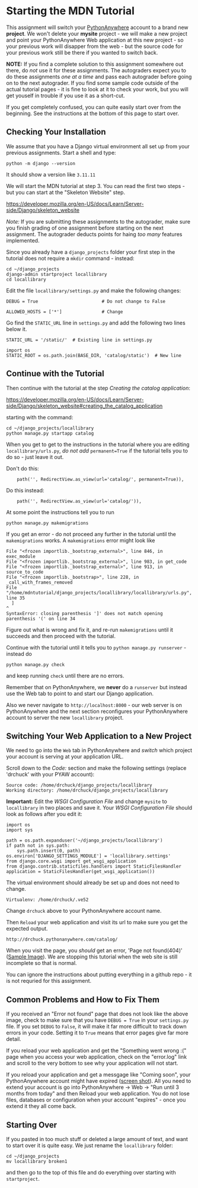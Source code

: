 Starting the MDN Tutorial
=========================

This assignment will switch your
<a href="https://www.pythonanywhere.com" target="_blank">PythonAnywhere</a>
account to a brand new <b>project</b>.  We won't delete your <b>mysite</b>
project - we will make a new project and point your PythonAnywhere Web application at
this new project - so your previous work will disapper from the web - but
the source code for your previous work still be there if you wanted to switch back.

__NOTE:__ If you find a complete solution to this assignment somewhere out there, do
*not* use it for these assignments.  The autograders expect you to do these assignments
*one at a time* and pass each autograder before going on to the next autograder.  If you find
some sample code outside of the actual tutorial pages - it is fine to look at it to check your
work, but you will get youself in trouble if you use it as a short-cut.

If you get completely confused, you can quite easily start over from the beginning.  See
the instructions at the bottom of this page to start over.

Checking Your Installation
--------------------------

We assume that you have a Django virtual environment all set up from your
previous assignments.  Start a shell and type:

    python -m django --version

It should show a version like `3.11.11`

We will start the MDN tutorial at step 3.  You can read the first two steps -
but you can start at the "Skeleton Website" step.

https://developer.mozilla.org/en-US/docs/Learn/Server-side/Django/skeleton_website

*Note:* If you are submitting these assignments to the autograder, make sure you finish
grading of one assignment before starting on the next assignment.  The autograder deducts
points for haing *too many* features implemented.

Since you already have a `django_projects` folder your first step in the tutorial does
not require a `mkdir` command - instead:

    cd ~/django_projects
    django-admin startproject locallibrary
    cd locallibrary

Edit the file `locallibrary/settings.py` and make the following changes:

    DEBUG = True                        # Do not change to False

    ALLOWED_HOSTS = ['*']               # Change

Go find the `STATIC_URL` line in `settings.py` and add the following two lines below it.

    STATIC_URL = '/static/'  # Existing line in settings.py

    import os
    STATIC_ROOT = os.path.join(BASE_DIR, 'catalog/static')  # New line

Continue with the Tutorial
--------------------------

Then continue with the tutorial at the step *Creating the catalog application*:

https://developer.mozilla.org/en-US/docs/Learn/Server-side/Django/skeleton_website#creating_the_catalog_application

starting with the command:

    cd ~/django_projects/locallibrary
    python manage.py startapp catalog

When you get to get to the instructions in the tutorial where you are
editing `locallibrary/urls.py`, *do not add* `permanent=True`
if the tutorial tells you to do so - just leave it out. 

Don't do this:

        path('', RedirectView.as_view(url='catalog/', permanent=True)),

Do this instead:

        path('', RedirectView.as_view(url='catalog/')),

At some point the instructions tell you to run

	python manage.py makemigrations

If you get an error - do not proceed any further in the tutorial until the `makemigrations`
works.  A `makemigrations` error might look like

    File "<frozen importlib._bootstrap_external>", line 846, in exec_module
    File "<frozen importlib._bootstrap_external>", line 983, in get_code
    File "<frozen importlib._bootstrap_external>", line 913, in source_to_code
    File "<frozen importlib._bootstrap>", line 228, in _call_with_frames_removed
    File "/home/mdntutorial/django_projects/locallibrary/locallibrary/urls.py", line 35
      ]
    ^
    SyntaxError: closing parenthesis ']' does not match opening parenthesis '(' on line 34

Figure out what is wrong and fix it, and re-run `makemigrations` until it succeeds and then
proceed with the tutorial.

Continue with the tutorial until it tells you to `python manage.py runserver` - instead do

	python manage.py check

and keep running `check` until there are no errors.

Remember that on PythonAnywhere, we __never__ do a `runserver` but instead use the Web
tab to point to and start our Django application.

Also we never navigate to `http://localhost:8000` - our web server is on PythonAnywhere and the next
section reconfigures your PythonAnywhere account to server the new `locallibrary` project.

Switching Your Web Application to a New Project
-----------------------------------------------

We need to go into the `Web` tab in PythonAnywhere and *switch* which project your
account is serving at your application URL.

Scroll down to the *Code:* section and make the following settings (replace 'drchuck'
with your PYAW account):

    Source code: /home/drchuck/django_projects/locallibrary
    Working directory: /home/drchuck/django_projects/locallibrary

**Important:** Edit the *WSGI Configuration File* and change `mysite` to `locallibrary` in two places
and save it.  Your *WSGI Configuration File* should look as follows after you edit it:

    import os
    import sys

    path = os.path.expanduser('~/django_projects/locallibrary')
    if path not in sys.path:
        sys.path.insert(0, path)
    os.environ['DJANGO_SETTINGS_MODULE'] = 'locallibrary.settings'
    from django.core.wsgi import get_wsgi_application
    from django.contrib.staticfiles.handlers import StaticFilesHandler
    application = StaticFilesHandler(get_wsgi_application())

The virtual environment should already be set up and does not need to change.

    Virtualenv: /home/drchuck/.ve52

Change `drchuck` above to your PythonAnywhere account name.

Then `Reload` your web application and visit its url to make sure you get the expected output.

    http://drchuck.pythonanywhere.com/catalog/

When you visit the page,
you *should* get an error, 'Page not found(404)'
(<a href="paw_skeleton/webapp_final.png" target="_blank">Sample Image</a>).
We are stopping this tutorial when the web site is still incomplete so that is normal.

You can ignore the instructions about putting everything in a github repo - it is not requried for this assignment.

Common Problems and How to Fix Them
-----------------------------------

If you received an "Error not found" page that does not look like the above image,
check to make sure that you have `DEBUG = True` in your `settings.py` file.  If you
set `DEBUG` to `False`, it will make it far more difficult to track down errors in
your code.  Setting it to `True` means that error pages give far more detail.

If you reload your web application and get the "Something went wrong :("
page when you access your web application, check on the "error.log" link
and scroll to the very bottom to see why your application will not start.

If you reload your application and get a messgage like "Coming soon", your
PythonAnywhere account might have expired
(<a href="paw_skeleton/web_renew.png" target="_blank">screen shot</a>).  All you need to
extend your account is go into PythonAnywhere -> Web -> "Run until 3 months from today" and then
Reload your web application.  You do not lose files, databases or configuration when your account
"expires" - once you extend it they all come back.

Starting Over
-------------

If you pasted in too much stuff or deleted a large amount of text, and want to start over
it is quite easy.  We just rename the `locallibrary` folder:

	cd ~/django_projects
    mv locallibrary broken1

and then go to the top of this file and do everything over starting with `startproject`.

